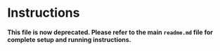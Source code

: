 # Instructions

**This file is now deprecated. Please refer to the main `readme.md` file for complete setup and running instructions.**
